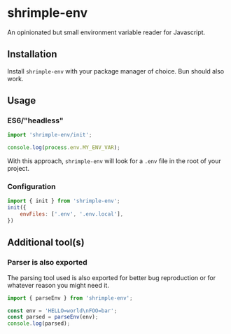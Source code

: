 # shrimple-env

An opinionated but small environment variable reader for Javascript.

## Installation

Install `shrimple-env` with your package manager of choice. Bun should also work.

## Usage

### ES6/"headless"

```javascript
import 'shrimple-env/init';

console.log(process.env.MY_ENV_VAR);
```
With this approach, `shrimple-env` will look for a `.env` file in the root of your project.

### Configuration

```javascript
import { init } from 'shrimple-env';
init({
    envFiles: ['.env', '.env.local'],
})
```

## Additional tool(s)

### Parser is also exported

The parsing tool used is also exported for better bug reproduction or for whatever reason you might need it.

```javascript
import { parseEnv } from 'shrimple-env';

const env = 'HELLO=world\nFOO=bar';
const parsed = parseEnv(env);
console.log(parsed);
```
